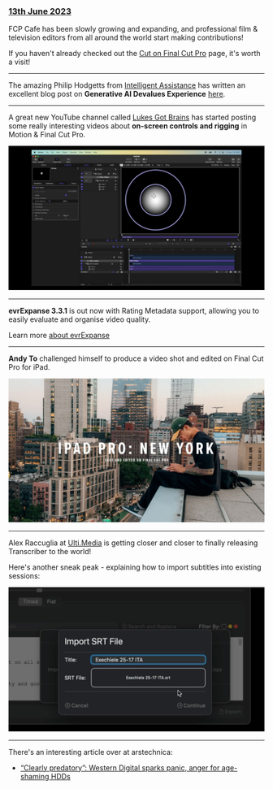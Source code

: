 ### [13th June 2023](/news/20230613)

FCP Cafe has been slowly growing and expanding, and professional film & television editors from all around the world start making contributions!

If you haven't already checked out the [Cut on Final Cut Pro](/cut-on-fcp/) page, it's worth a visit!

---

The amazing Philip Hodgetts from [Intelligent Assistance](https://intelligentassistance.com) has written an excellent blog post on **Generative AI Devalues Experience** [here](http://www.philiphodgetts.com/2023/06/generative-ai-devalues-experience/).

---

A great new YouTube channel called [Lukes Got Brains](https://www.youtube.com/@LukesGotBrains) has started posting some really interesting videos about **on-screen controls and rigging** in Motion & Final Cut Pro.

[![](/static/oscar.jpg)](https://www.youtube.com/watch?v=D6CWC3k3QAg&list=PLBUXMzFLszrL8p6gS3Ti44o-1NDtioC3U)

---

**evrExpanse 3.3.1** is out now with Rating Metadata support, allowing you to easily evaluate and organise video quality.

Learn more [about evrExpanse](https://www.evrapp.cloud/evrexpanse)

---

**Andy To** challenged himself to produce a video shot and edited on Final Cut Pro for iPad.

[![](/static/andyto.jpg)](https://www.youtube.com/watch?v=OGhZMxrEbuk)

---

Alex Raccuglia at [Ulti.Media](https://ulti.media) is getting closer and closer to finally releasing Transcriber to the world!

Here's another sneak peak - explaining how to import subtitles into existing sessions:

[![](/static/transcriber-preview.jpg)](https://www.youtube.com/watch?v=u9_db7PGOaI)

---

There's an interesting article over at arstechnica:

- [“Clearly predatory”: Western Digital sparks panic, anger for age-shaming HDDs](https://arstechnica.com/gadgets/2023/06/clearly-predatory-western-digital-sparks-panic-anger-for-age-shaming-hdds/)